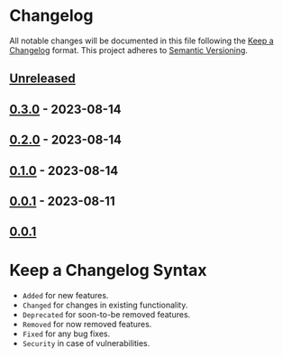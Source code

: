 # Changelog

All notable changes will be documented in this file following the [Keep a Changelog](https://keepachangelog.com/en/1.0.0/) 
format. This project adheres to [Semantic Versioning](https://semver.org/spec/v2.0.0.html).

## [Unreleased]

## [0.3.0] - 2023-08-14

## [0.2.0] - 2023-08-14

## [0.1.0] - 2023-08-14

## [0.0.1] - 2023-08-11

## [0.0.1]

# Keep a Changelog Syntax

-   `Added` for new features.
-   `Changed` for changes in existing functionality.
-   `Deprecated` for soon-to-be removed features.
-   `Removed` for now removed features.
-   `Fixed` for any bug fixes. 
-   `Security` in case of vulnerabilities.

[Unreleased]: https://github.com/glhd/special/compare/0.3.0...HEAD

[0.3.0]: https://github.com/glhd/special/compare/0.2.0...0.3.0

[0.2.0]: https://github.com/glhd/special/compare/0.1.0...0.2.0

[0.1.0]: https://github.com/glhd/special/compare/0.0.1...0.1.0

[0.0.1]: https://github.com/glhd/special/compare/0.0.1...0.0.1

[0.0.1]: https://github.com/glhd/special/compare/0.0.1...0.0.1
